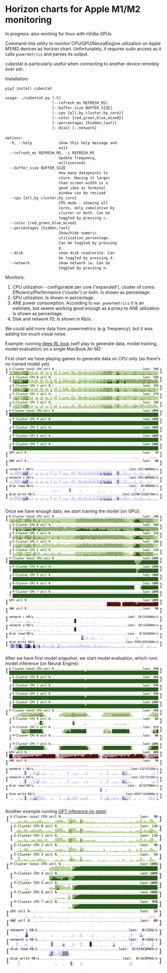 # Horizon charts for Apple M1/M2 monitoring

In progress: also working for linux with nVidia GPUs

Command-line utility to monitor CPU/GPU/NeuralEngine utilization on Apple M1/M2 devices as horizon chart. Unfortunately, it requires sudo access as it calls `powermetrics` and parses its output.

cubestat is particularly useful when connecting to another device remotely over ssh. 

Installation:
```
pip3 install cubestat
```

```
usage: ./cubestat.py [-h]
                     [--refresh_ms REFRESH_MS]
                     [--buffer_size BUFFER_SIZE]
                     [--cpu {all,by_cluster,by_core}]
                     [--color {red,green,blue,mixed}]
                     [--percentages {hidden,last}]
                     [--disk] [--network]

options:
  -h, --help            show this help message and
                        exit
  --refresh_ms REFRESH_MS, -i REFRESH_MS
                        Update frequency,
                        milliseconds
  --buffer_size BUFFER_SIZE
                        How many datapoints to
                        store. Having it larger
                        than screen width is a
                        good idea as terminal
                        window can be resized
  --cpu {all,by_cluster,by_core}
                        CPU mode - showing all
                        cores, only cumulative by
                        cluster or both. Can be
                        toggled by pressing c.
  --color {red,green,blue,mixed}
  --percentages {hidden,last}
                        Show/hide numeric
                        utilization percentage.
                        Can be toggled by pressing
                        p.
  --disk                show disk read/write. Can
                        be toggled by pressing d.
  --network             show network io. Can be
                        toggled by pressing n.
```

Monitors:
1. CPU utilization - configurable per core ('expanded'), cluster of cores: Efficiency/Performance ('cluster') or both. Is shown as percentage.
2. GPU utilization. Is shown in percentage.
3. ANE power consumption. According to `man powermetrics` it is an estimate, but seems working good enough as a proxy to ANE utilization. Is shown as percentage.
4. Disk and network IO; Is shown in Kb/s.

We could add more data from powermetrics (e.g. frequency), but it was adding too much visual noise.

Example: running [deep RL loop](https://github.com/okuvshynov/rlscout) (self play to generate data, model training, model evaluation) on a single MacBook Air M2:

First chart we have playing games to generate data on CPU only (as there's no trained model yet).
![Self-play RL horizon chart here](static/started_model_eval.png)

Once we have enough data, we start training the model (on GPU):
![Self-play + training](static/started_training.png)

After we have first model snapshot, we start model evaluation, which runs model inference (on Neural Engine):
![Self-play + training + eval](static/selfplay_only.png)

Another example running [GPT inference on ggml](https://github.com/ggerganov/ggml): 
![GPT inference](static/ggml_gpt.png)
